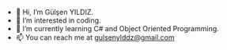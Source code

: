 - 👋 Hi, I’m Gülşen YILDIZ.
- 👀 I’m interested in coding.
- 🌱 I’m currently learning C# and Object Oriented Programming.
- 📫 You can reach me at gulsenylddz@gmail.com 

<!---
gulsenylddz/gulsenylddz is a ✨ special ✨ repository because its `README.md` (this file) appears on your GitHub profile.
You can click the Preview link to take a look at your changes.
--->
